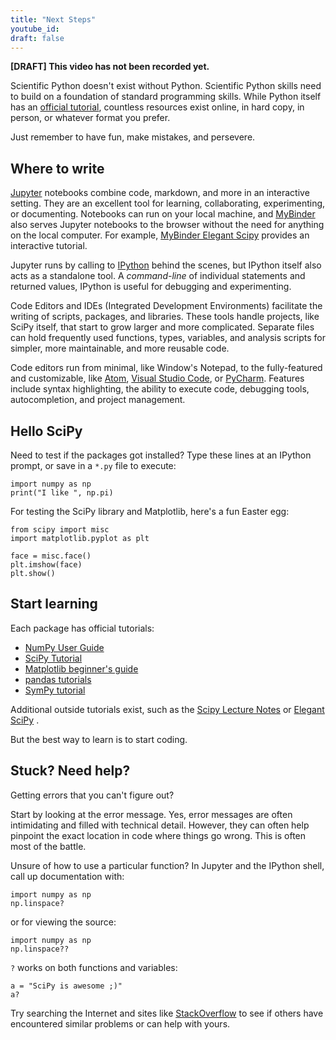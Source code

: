 ```yaml
---
title: "Next Steps"
youtube_id:
draft: false
---
```


**[DRAFT] This video has not been recorded yet.**

Scientific Python doesn't exist without Python.
Scientific Python skills need to build on a foundation of standard programming skills.
While Python itself has an [official tutorial](https://docs.python.org/3/tutorial/),
countless resources exist online, in hard copy, in person, or whatever format you prefer.

Just remember to have fun, make mistakes, and persevere.

## Where to write

[Jupyter](https://jupyter.org/) notebooks combine code, markdown, and more in an interactive setting.
They are an excellent tool for learning, collaborating, experimenting, or documenting.
Notebooks can run on your local machine, and [MyBinder](https://mybinder.org/) also serves Jupyter
notebooks to the browser without the need for anything on the local computer.
For example, [MyBinder Elegant
Scipy](https://mybinder.org/v2/gh/elegant-scipy/notebooks/master?filepath=index.ipynb)
provides an interactive tutorial.

Jupyter runs by calling to [IPython](https://ipython.org/) behind the
scenes, but IPython itself also acts as a standalone tool.
A _command-line_ of individual statements and returned values, IPython is
useful for debugging and experimenting.

Code Editors and IDEs (Integrated Development Environments) facilitate
the writing of scripts, packages, and libraries.
These tools handle projects, like SciPy itself, that start to grow larger and more
complicated.
Separate files can hold frequently used functions, types,
variables, and analysis scripts for simpler, more maintainable, and more
reusable code.

Code editors run from minimal, like Window's Notepad, to the fully-featured
and customizable, like [Atom](https://atom.io/),
[Visual Studio Code](https://code.visualstudio.com/), or
[PyCharm](https://www.jetbrains.com/pycharm/).
Features include syntax highlighting, the ability to execute code, debugging tools,
autocompletion, and project management.

## Hello SciPy

Need to test if the packages got installed? Type these lines at an
IPython prompt, or save in a `*.py` file to execute:

    import numpy as np
    print("I like ", np.pi)

For testing the SciPy library and Matplotlib, here's a fun Easter egg:

    from scipy import misc
    import matplotlib.pyplot as plt

    face = misc.face()
    plt.imshow(face)
    plt.show()

## Start learning

Each package has official tutorials:

- [NumPy User Guide](https://numpy.org/devdocs/user/tutorials_index.html)
- [SciPy Tutorial](http://docs.scipy.org/doc/scipy/reference/tutorial/index.html)
- [Matplotlib beginner's guide](http://matplotlib.org/users/beginner.html)
- [pandas tutorials](http://pandas.pydata.org/pandas-docs/stable/tutorials.html)
- [SymPy tutorial](http://docs.sympy.org/latest/tutorial/)

Additional outside tutorials exist, such as the
[Scipy Lecture Notes](http://scipy-lectures.org/index.html) or
[Elegant SciPy](https://github.com/elegant-scipy/notebooks) .

But the best way to learn is to start coding.

## Stuck? Need help?

Getting errors that you can't figure out?

Start by looking at the error message.
Yes, error messages are often intimidating and filled with technical detail.
However, they can often help pinpoint the exact location in code where things go wrong.
This is often most of the battle.

Unsure of how to use a particular function? In Jupyter and the IPython
shell, call up documentation with:

    import numpy as np
    np.linspace?

or for viewing the source:

    import numpy as np
    np.linspace??

`?` works on both functions and variables:

    a = "SciPy is awesome ;)"
    a?

Try searching the Internet and sites like
[StackOverflow](https://stackoverflow.com/) to see if others have
encountered similar problems or can help with yours.
